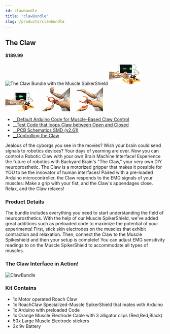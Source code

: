 ```yaml
---
id: clawbundle
title: "clawBundle"
slug: /products/clawbundle
---
```


## The Claw

#### $189.99

![The Claw Bundle with the Muscle SpikerShield](./img/clawbundle.jpg) 
![See your muscles spike in real time when closing your fist!](./img/clawbundle_ipadclose_small.jpg)
![See your muscles spike in real time when relaxing your fist!](./img/clawbundle_ipadopen_small.jpg) 
![The Claw closes when you close your fist!](./img/clawbundle_handclose_small.jpg)
![The Claw opens when you relax your fist!](./img/clawbundle_handopen_small.jpg)

  * [__Default Arduino Code for Muscle-Based Claw Control](https://raw.githubusercontent.com/BackyardBrains/SpikerShield/master/Muscle/Arduino%20Code/Gripper/MuscleSpikerShieldWithGripper_V1_0.ino)
  * [__Test Code that loops Claw between Open and Closed](https://raw.githubusercontent.com/BackyardBrains/SpikerShield/master/Muscle/Arduino%20Code/Gripper/MuscleSpikerShield_GripperLoop.ino)
  * [__PCB Schematics SMD (v2.61)](./files/EMGSpikerShield.SMD.V2.61.pdf)
  * [__Controlling the Claw](../Experiments/MuscleSpikerShield_GripperHand)


Jealous of the cyborgs you see in the movies? Wish your brain could send
signals to robotics devices? Your days of yearning are over. Now you can
control a Robotic Claw with your own Brain Machine Interface! Experience the
future of robotics with Backyard Brain's "The Claw," your very own DIY
neuroprosthetic. The Claw is a motorized gripper that makes it possible for
YOU to be the innovator of human interfaces! Paired with a pre-loaded Arduino
microcontroller, the Claw responds to the EMG signals of your muscles: Make a
grip with your fist, and the Claw's appendages close. Relax, and the Claw
relaxes!

### Product Details

The bundle includes everything you need to start understanding the field of
neuroprosthetics. With the help of our Muscle SpikerShield, we've added great
additions such as preloaded code to maximize the potential of your
experiments! First, stick skin electrodes on the muscles that exhibit
contraction and relaxation. Then, connect the Claw to the Muscle Spikeshield
and then your setup is complete! You can adjust EMG sensitivity readings to on
the Muscle SpikerShield to accommodate all types of muscles.

### The Claw Interface in Action!

![ClawBundle](./img/clawbundle.gif)

### Kit Contains

  * 1x Motor operated Roach Claw
  * 1x RoachClaw Specialized-Muscle SpikerShield that mates with Arduino
  * 1x Arduino with preloaded Code 
  * 1x Orange Muscle Electrode Cable with 3 alligator clips (Red,Red,Black) 
  * 50x Large Muscle Electrode stickers
  * 2x 9v Battery 

